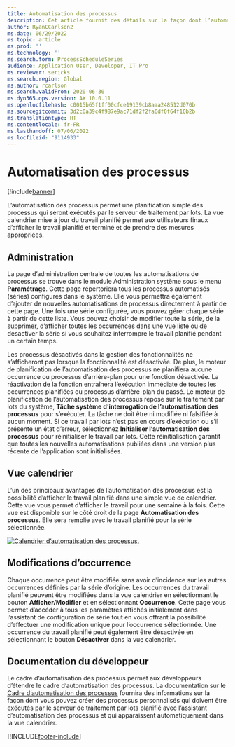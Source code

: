 ```yaml
---
title: Automatisation des processus
description: Cet article fournit des détails sur la façon dont l’automatisation des processus permet une planification simple des processus qui seront exécutés par le serveur de traitement par lots.
author: RyanCCarlson2
ms.date: 06/29/2022
ms.topic: article
ms.prod: ''
ms.technology: ''
ms.search.form: ProcessScheduleSeries
audience: Application User, Developer, IT Pro
ms.reviewer: sericks
ms.search.region: Global
ms.author: rcarlson
ms.search.validFrom: 2020-06-30
ms.dyn365.ops.version: AX 10.0.11
ms.openlocfilehash: c0015b65f1ff00cfce19139cb8aaa248512d070b
ms.sourcegitcommit: 3d2c0a39c4f987e9ac71df2f2fa6df0f64f10b2b
ms.translationtype: HT
ms.contentlocale: fr-FR
ms.lasthandoff: 07/06/2022
ms.locfileid: "9114933"
---
```

# <a name="process-automation"></a>Automatisation des processus

[!include[banner](../includes/banner.md)]

L’automatisation des processus permet une planification simple des processus qui seront exécutés par le serveur de traitement par lots. La vue calendrier mise à jour du travail planifié permet aux utilisateurs finaux d’afficher le travail planifié et terminé et de prendre des mesures appropriées.

## <a name="administration"></a>Administration

La page d’administration centrale de toutes les automatisations de processus se trouve dans le module Administration système sous le menu **Paramétrage**. Cette page répertoriera tous les processus automatisés (séries) configurés dans le système. Elle vous permettra également d’ajouter de nouvelles automatisations de processus directement à partir de cette page. Une fois une série configurée, vous pouvez gérer chaque série à partir de cette liste. Vous pouvez choisir de modifier toute la série, de la supprimer, d’afficher toutes les occurrences dans une vue liste ou de désactiver la série si vous souhaitez interrompre le travail planifié pendant un certain temps. 

Les processus désactivés dans la gestion des fonctionnalités ne s’afficheront pas lorsque la fonctionnalité est désactivée. De plus, le moteur de planification de l’automatisation des processus ne planifiera aucune occurrence ou processus d’arrière-plan pour une fonction désactivée. La réactivation de la fonction entraînera l’exécution immédiate de toutes les occurrences planifiées ou processus d’arrière-plan du passé. Le moteur de planification de l’automatisation des processus repose sur le traitement par lots du système, **Tâche système d’interrogation de l’automatisation des processus** pour s’exécuter. La tâche ne doit être ni modifiée ni falsifiée à aucun moment. Si ce travail par lots n’est pas en cours d’exécution ou s’il présente un état d’erreur, sélectionnez **Initialiser l’automatisation des processus** pour réinitialiser le travail par lots. Cette réinitialisation garantit que toutes les nouvelles automatisations publiées dans une version plus récente de l’application sont initialisées. 

## <a name="calendar-view"></a>Vue calendrier

L’un des principaux avantages de l’automatisation des processus est la possibilité d’afficher le travail planifié dans une simple vue de calendrier.  Cette vue vous permet d’afficher le travail pour une semaine à la fois. Cette vue est disponible sur le côté droit de la page **Automatisation des processus**. Elle sera remplie avec le travail planifié pour la série sélectionnée. 

[![Calendrier d’automatisation des processus.](./media/CalendarView2.png)](./media/CalendarView2.png)

## <a name="occurrence-changes"></a>Modifications d’occurrence

Chaque occurrence peut être modifiée sans avoir d’incidence sur les autres occurrences définies par la série d’origine. Les occurrences du travail planifié peuvent être modifiées dans la vue calendrier en sélectionnant le bouton **Afficher/Modifier** et en sélectionnant **Occurrence**. Cette page vous permet d’accéder à tous les paramètres affichés initialement dans l’assistant de configuration de série tout en vous offrant la possibilité d’effectuer une modification unique pour l’occurrence sélectionnée. Une occurrence du travail planifié peut également être désactivée en sélectionnant le bouton **Désactiver** dans la vue calendrier.

## <a name="developer-documentation"></a>Documentation du développeur

Le cadre d’automatisation des processus permet aux développeurs d’étendre le cadre d’automatisation des processus. La documentation sur le [Cadre d’automatisation des processus](../process-automation/process-automation-framework.md) fournira des informations sur la façon dont vous pouvez créer des processus personnalisés qui doivent être exécutés par le serveur de traitement par lots planifié avec l’assistant d’automatisation des processus et qui apparaissent automatiquement dans la vue calendrier.


[!INCLUDE[footer-include](../../../includes/footer-banner.md)]
